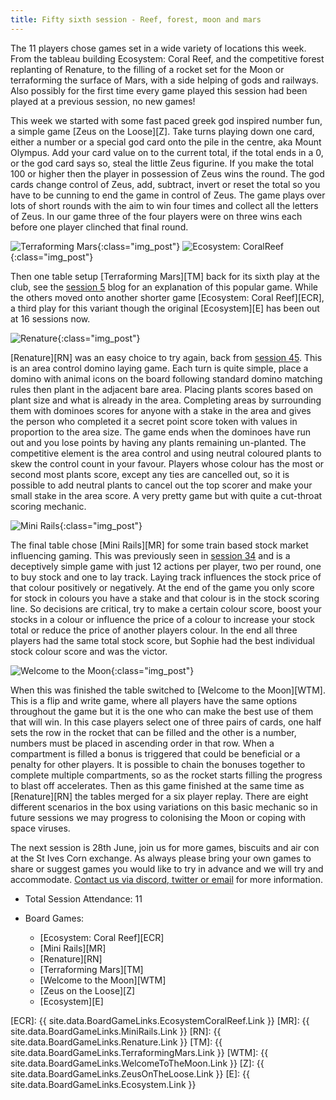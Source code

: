 ```yaml
---
title: Fifty sixth session - Reef, forest, moon and mars
---
```


The 11 players chose games set in a wide variety of locations this week. From the tableau building Ecosystem: Coral Reef, and the competitive forest replanting of Renature, to the filling of a rocket set for the Moon or terraforming the surface of Mars, with a side helping of gods and railways. Also possibly for the first time every game played this session had been played at a previous session, no new games!

This week we started with some fast paced greek god inspired number fun, a simple game [Zeus on the Loose][Z]. Take turns playing down one card, either a number or a special god card onto the pile in the centre, aka Mount Olympus. Add your card value on to the current total, if the total ends in a 0, or the god card says so, steal the little Zeus figurine. If you make the total 100 or higher then the player in possession of Zeus wins the round. The god cards change control of Zeus, add, subtract, invert or reset the total so you have to be cunning to end the game in control of Zeus. The game plays over lots of short rounds with the aim to win four times and collect all the letters of Zeus. In our game three of the four players were on three wins each before one player clinched that final round.

![Terraforming Mars](/images/posts/2023_06_14/TerraformingMars01.jpg "Terraforming Mars"){:class="img_post"}
![Ecosystem: CoralReef](/images/posts/2023_06_14/CoralReef01.jpg "Ecosystem: CoralReef"){:class="img_post"}

Then one table setup [Terraforming Mars][TM] back for its sixth play at the club, see the [session 5][5] blog for an explanation of this popular game. While the others moved onto another shorter game [Ecosystem: Coral Reef][ECR], a third play for this variant though the original [Ecosystem][E] has been out at 16 sessions now.

![Renature](/images/posts/2023_06_14/Renature01.jpg "Renature"){:class="img_post"}

[Renature][RN] was an easy choice to try again, back from [session 45][45]. This is an area control domino laying game. Each turn is quite simple, place a domino with animal icons on the board following standard domino matching rules then plant in the adjacent bare area. Placing plants scores based on plant size and what is already in the area. Completing areas by surrounding them with dominoes scores for anyone with a stake in the area and gives the person who completed it a secret point score token with values in proportion to the area size. The game ends when the dominoes have run out and you lose points by having any plants remaining un-planted. The competitive element is the area control and using neutral coloured plants to skew the control count in your favour. Players whose colour has the most or second most plants score, except any ties are cancelled out, so it is possible to add neutral plants to cancel out the top scorer and make your small stake in the area score. A very pretty game but with quite a cut-throat scoring mechanic.

![Mini Rails](/images/posts/2023_06_14/MiniRails01.jpg "Mini Rails"){:class="img_post"}

The final table chose [Mini Rails][MR] for some train based stock market influencing gaming. This was previously seen in [session 34][34] and is a deceptively simple game with just 12 actions per player, two per round, one to buy stock and one to lay track. Laying track influences the stock price of that colour positively or negatively. At the end of the game you only score for stock in colours you have a stake and that colour is in the stock scoring line. So decisions are critical, try to make a certain colour score, boost your stocks in a colour or influence the price of a colour to increase your stock total or reduce the price of another players colour. In the end all three players had the same total stock score, but Sophie had the best individual stock colour score and was the victor.

![Welcome to the Moon](/images/posts/2023_06_14/WelcomeMoon01.jpg "Welcome to the Moon"){:class="img_post"}

When this was finished the table switched to [Welcome to the Moon][WTM]. This is a flip and write game, where all players have the same options throughout the game but it is the one who can make the best use of them that will win. In this case players select one of three pairs of cards, one half sets the row in the rocket that can be filled and the other is a number, numbers must be placed in ascending order in that row. When a compartment is filled a bonus is triggered that could be beneficial or a penalty for other players. It is possible to chain the bonuses together to complete multiple compartments, so as the rocket starts filling the progress to blast off accelerates. Then as this game finished at the same time as [Renature][RN] the tables merged for a six player replay. There are eight different scenarios in the box using variations on this basic mechanic so in future sessions we may progress to colonising the Moon or coping with space viruses.

The next session is 28th June, join us for more games, biscuits and air con at the St Ives Corn exchange. As always please bring your own games to share or suggest games you would like to try in advance and we will try and accommodate. [Contact us via discord, twitter or email][Contact] for more information.

* Total Session Attendance: 11
* Board Games:

	 * [Ecosystem: Coral Reef][ECR]
	 * [Mini Rails][MR]
	 * [Renature][RN]
	 * [Terraforming Mars][TM]
	 * [Welcome to the Moon][WTM]
	 * [Zeus on the Loose][Z]
	 * [Ecosystem][E]

 
[ECR]: {{ site.data.BoardGameLinks.EcosystemCoralReef.Link }}
[MR]: {{ site.data.BoardGameLinks.MiniRails.Link }}
[RN]: {{ site.data.BoardGameLinks.Renature.Link }}
[TM]: {{ site.data.BoardGameLinks.TerraformingMars.Link }}
[WTM]: {{ site.data.BoardGameLinks.WelcomeToTheMoon.Link }}
[Z]: {{ site.data.BoardGameLinks.ZeusOnTheLoose.Link }}
[E]: {{ site.data.BoardGameLinks.Ecosystem.Link }}

[5]: /2019/11/06/fifth-session-session.html
[34]: /2022/07/13/thirtyfourth-session-session.html
[45]: /2023/01/11/fortyfifth-session-session.html

[Contact]: /Contact.html
